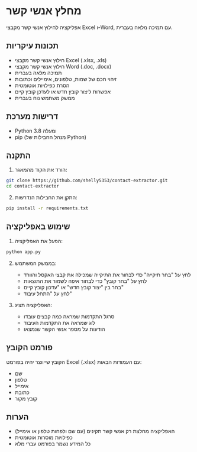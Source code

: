 # מחלץ אנשי קשר

אפליקציה לחילוץ אנשי קשר מקבצי Excel ו-Word, עם תמיכה מלאה בעברית.

## תכונות עיקריות

- חילוץ אנשי קשר מקבצי Excel (.xlsx, .xls)
- חילוץ אנשי קשר מקבצי Word (.doc, .docx)
- תמיכה מלאה בעברית
- זיהוי חכם של שמות, טלפונים, אימיילים וכתובות
- הסרת כפילויות אוטומטית
- אפשרות ליצור קובץ חדש או לעדכן קובץ קיים
- ממשק משתמש נוח בעברית

## דרישות מערכת

- Python 3.8 ומעלה
- pip (מנהל החבילות של Python)

## התקנה

1. הורד את הקוד מהמאגר:
```bash
git clone https://github.com/shelly5353/contact-extractor.git
cd contact-extractor
```

2. התקן את החבילות הנדרשות:
```bash
pip install -r requirements.txt
```

## שימוש באפליקציה

1. הפעל את האפליקציה:
```bash
python app.py
```

2. בממשק המשתמש:
   - לחץ על "בחר תיקייה" כדי לבחור את התיקייה שמכילה את קבצי האקסל והוורד
   - לחץ על "בחר קובץ" כדי לבחור איפה לשמור את התוצאות
   - בחר בין "יצור קובץ חדש" או "עדכון קובץ קיים"
   - לחץ על "התחל עיבוד"

3. האפליקציה תציג:
   - סרגל התקדמות שמראה כמה קבצים עובדו
   - לוג שמראה את התקדמות העיבוד
   - הודעות על מספר אנשי הקשר שנמצאו

## פורמט הקובץ

הקובץ שייווצר יהיה בפורמט Excel (.xlsx) עם העמודות הבאות:
- שם
- טלפון
- אימייל
- כתובת
- קובץ מקור

## הערות

- האפליקציה מחלצת רק אנשי קשר תקינים (עם שם ולפחות טלפון או אימייל)
- כפילויות מוסרות אוטומטית
- כל המידע נשמר בפורמט עברי מלא 